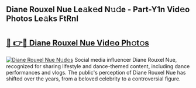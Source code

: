 ## Diane Rouxel Nue Le𝚊k𝚎d N𝚞𝚍e - Part-Y1n Vid𝚎o Photos Le𝚊ks FtRnl

# <h2><a href="http://fbatvu.evod.top/?m=Diane+Rouxel+Nue">🔗 👉🔴 Diane Rouxel Nue Vid𝚎o Ph𝚘t𝚘s</a></h2>

[![Diane Rouxel Nue N𝚞d𝚎s](https://i.imgur.com/8V9OHl7.gif)](http://fbatvu.evod.top/?m=Diane+Rouxel+Nue)
Social media influencer Diane Rouxel Nue, recognized for sharing lifestyle and dance-themed content, including dance performances and vlogs. The public's perception of Diane Rouxel Nue has shifted over the years, from a beloved celebrity to a controversial figure. 
